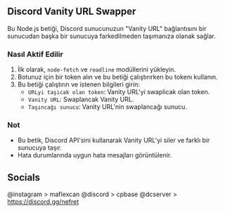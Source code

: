 ## Discord Vanity URL Swapper

Bu Node.js betiği, Discord sunucunuzun "Vanity URL" bağlantısını bir sunucudan başka bir sunucuya farkedilmeden taşımanıza olanak sağlar.

### Nasıl Aktif Edilir

1. İlk olarak, `node-fetch` ve `readline` modüllerini yükleyin.
2. Botunuz için bir token alın ve bu betiği çalıştırırken bu tokenı kullanın.
3. Bu betiği çalıştırın ve istenen bilgileri girin: 
    - `URLyi taşicak olan token`: Vanity URL'yi swaplicak olan token.
    - `Vanity URL`: Swaplancak Vanity URL.
    - `Taşıncağı sunucu`: Vanity URL'nin swaplancağı sunucu.

### Not

- Bu betik, Discord API'sini kullanarak Vanity URL'yi siler ve farklı bir sunucuya taşır.
- Hata durumlarında uygun hata mesajları görüntülenir.


## Socials

@instagram > maflexcan
@discord > cpbase
@dcserver > https://discord.gg/nefret